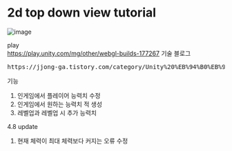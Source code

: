 # 2d top down view tutorial
 
 ![image](https://user-images.githubusercontent.com/80575094/162430030-951684e2-16ff-4a2f-a243-b06533ebb2df.png)
 
 play
 <br>
https://play.unity.com/mg/other/webgl-builds-177267
기술 블로그
<br>
<pre>https://jjong-ga.tistory.com/category/Unity%20%EB%94%B0%EB%9D%BC%20%EB%B0%B0%EC%9A%B0%EA%B8%B0/Topdown%202D%20RPG%20In%20Unity</pre>

기능
1. 인게임에서 플레이어 능력치 수정
2. 인게임에서 원하는 능력치 적 생성
3. 레벨업과 레벨업 시 추가 능력치

4.8 update
1. 현재 체력이 최대 체력보다 커지는 오류 수정
